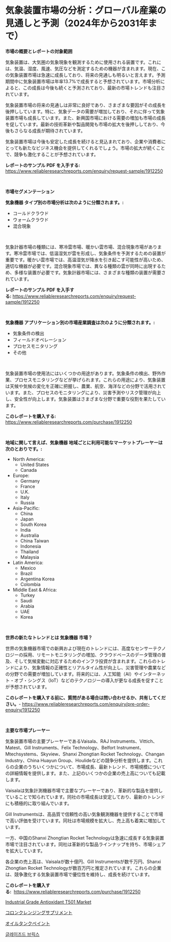 <p><h1>気象装置市場の分析：グローバル産業の見通しと予測（2024年から2031年まで）</h1></p><p><strong>市場の概要とレポートの対象範囲</strong></p>
<p><p>気象装置は、大気圏の気象現象を観測するために使用される装置です。これには、気温、湿度、風速、気圧などを測定するための機器が含まれます。現在、この気象装置市場は急速に成長しており、将来の見通しも明るいと言えます。予測期間中に気象装置市場は年率13.7%で成長すると予想されています。市場分析によると、この成長は今後も続くと予測されており、最新の市場トレンドも注目されています。</p><p>気象装置市場の将来の見通しは非常に良好であり、さまざまな要因がその成長を後押ししています。特に、気象データの需要が増加しており、それに伴って気象装置市場も成長しています。また、新興国市場における需要の増加も市場の成長を促しています。最新の技術革新や製品開発も市場の拡大を後押ししており、今後もさらなる成長が期待されています。</p><p>気象装置市場は今後も安定した成長を続けると見込まれており、企業や消費者にとっても新たなビジネス機会を提供してくれるでしょう。市場の拡大が続くことで、競争も激化することが予想されています。</p></p>
<p><strong>レポートのサンプル PDF を入手する:</strong> <a href="https://www.reliableresearchreports.com/enquiry/request-sample/1912250">https://www.reliableresearchreports.com/enquiry/request-sample/1912250</a></p>
<p>&nbsp;</p>
<p><strong>市場セグメンテーション</strong></p>
<p><strong>気象機器 タイプ別の市場分析は次のように分類されます。:</strong></p>
<p><ul><li>コールドクラウド</li><li>ウォームクラウド</li><li>混合現象</li></ul></p>
<p>&nbsp;</p>
<p><p>気象計器市場の種類には、寒冷雲市場、暖かい雲市場、混合現象市場があります。寒冷雲市場では、低温湿気が雲を形成し、気象条件を予測するための装置が重要です。暖かい雲市場では、高温湿気が降水を引き起こす可能性が高いため、適切な機器が必要です。混合現象市場では、異なる種類の雲が同時に出現するため、多様な装置が必要です。気象計器市場には、さまざまな種類の装置が需要されています。</p></p>
<p><strong>レポートのサンプル PDF を入手する:</strong>&nbsp;<a href="https://www.reliableresearchreports.com/enquiry/request-sample/1912250">https://www.reliableresearchreports.com/enquiry/request-sample/1912250</a></p>
<p>&nbsp;</p>
<p><strong> 気象機器 アプリケーション別の市場産業調査は次のように分類されます。:</strong></p>
<p><ul><li>気象条件の検出</li><li>フィールドオペレーション</li><li>プロセスモニタリング</li><li>その他</li></ul></p>
<p>&nbsp;</p>
<p><p>気象装置市場の使用法にはいくつかの用途があります。気象条件の検出、野外作業、プロセスモニタリングなどが挙げられます。これらの用途により、気象装置は天候や気候の変化を正確に把握し、農業、航空、海洋などの分野で活用されています。また、プロセスのモニタリングにより、災害予測やリスク管理が向上し、安全性が向上します。気象装置はさまざまな分野で重要な役割を果たしています。</p></p>
<p><strong>このレポートを購入する:</strong>&nbsp; <a href="https://www.reliableresearchreports.com/purchase/1912250">https://www.reliableresearchreports.com/purchase/1912250</a></p>
<p>&nbsp;</p>
<p><strong>地域に関して言えば、気象機器 地域ごとに利用可能なマーケットプレーヤーは次のとおりです。:</strong></p>
<p><ul>
    <li>
        North America:
        <ul>
            <li>United States</li>
            <li>Canada</li>
        </ul>
    </li>
    <li>
        Europe:
        <ul>
            <li>Germany</li>
            <li>France</li>
            <li>U.K.</li>
            <li>Italy</li>
            <li>Russia</li>
        </ul>
    </li>
    <li>
        Asia-Pacific:
        <ul>
            <li>China</li>
            <li>Japan</li>
            <li>South Korea</li>
            <li>India</li>
            <li>Australia</li>
            <li>China Taiwan</li>
            <li>Indonesia</li>
            <li>Thailand</li>
            <li>Malaysia</li>
        </ul>
    </li>
    <li>
        Latin America:
        <ul>
            <li>Mexico</li>
            <li>Brazil</li>
            <li>Argentina Korea</li>
            <li>Colombia</li>
        </ul>
    </li>
    <li>
        Middle East & Africa:
        <ul>
            <li>Turkey</li>
            <li>Saudi</li>
            <li>Arabia</li>
            <li>UAE</li>
            <li>Korea</li>
        </ul>
    </li>
    </ul></p>
<p>&nbsp;</p>
<p><strong>世界の新たなトレンドとは 気象機器 市場？</strong></p>
<p><p>世界の気象機器市場での新興および現在のトレンドには、高度なセンサーテクノロジーの採用、リモートモニタリングの増加、クラウドベースのデータ管理の普及、そして気候変動に対応するためのインフラ投資が含まれます。これらのトレンドにより、気象情報の正確性とリアルタイム性が向上し、災害管理や農業などの分野での需要が増加しています。将来的には、人工知能（AI）やインターネット・オブ・シングス（IoT）などのテクノロジーの導入が更なる成長を促すことが予想されています。</p></p>
<p><strong>このレポートを購入する前に、質問がある場合は問い合わせるか、共有してください。</strong>- <a href="https://www.reliableresearchreports.com/enquiry/pre-order-enquiry/1912250">https://www.reliableresearchreports.com/enquiry/pre-order-enquiry/1912250</a></p>
<p>&nbsp;</p>
<p><strong>主要な市場プレーヤー</strong></p>
<p><p>気象装置市場の主要プレーヤーであるVaisala、RAJ Instruments、Vittich、Matest、Gill Instruments、Felix Technology、Belfort Instrument、Mtechsystems、Skyview、Shanxi Zhongtian Rocket Technology、Changan Industry、China Huayun Group、Houlideなどの競争分析を提供します。これらの企業のうちいくつかについて、市場成長、最新トレンド、市場規模についての詳細情報を提供します。また、上記のいくつかの企業の売上高についても記載します。</p><p>Vaisalaは気象計測機器市場で主要なプレーヤーであり、革新的な製品を提供していることで知られています。同社の市場成長は安定しており、最新のトレンドにも積極的に取り組んでいます。</p><p>Gill Instrumentsは、高品質で信頼性の高い気象観測機器を提供することで市場で高い評価を受けています。同社は市場規模を拡大し、売上高も着実に増加しています。</p><p>一方、中国のShanxi Zhongtian Rocket Technologyは急速に成長する気象装置市場で注目されています。同社は革新的な製品ラインナップを持ち、市場シェアを拡大しています。</p><p>各企業の売上高は、Vaisalaが数十億円、Gill Instrumentsが数千万円、Shanxi Zhongtian Rocket Technologyが数百万円と推定されています。これらの企業は、競争激化する気象装置市場で優位性を維持し、成長を続けています。</p></p>
<p><strong>このレポートを購入する:</strong>&nbsp;&nbsp;<a href="https://www.reliableresearchreports.com/purchase/1912250">https://www.reliableresearchreports.com/purchase/1912250</a></p>
<p><p><a href="https://github.com/wusalecollins540tpqoz/Market-Research-Report-List-1/blob/main/industrial-grade-antioxidant-t501-market.md">Industrial Grade Antioxidant T501 Market</a></p><p><a href="https://medium.com/@lillianamurazik2023/%E5%A4%A7%E8%85%B8%E6%B4%97%E6%B5%84%E3%82%B5%E3%83%97%E3%83%AA%E3%83%A1%E3%83%B3%E3%83%88%E5%B8%82%E5%A0%B4-2031%E5%B9%B4%E3%81%BE%E3%81%A7%E3%81%AE%E3%83%88%E3%83%AC%E3%83%B3%E3%83%89-%E4%BA%88%E6%B8%AC-%E7%AB%B6%E4%BA%89%E5%88%86%E6%9E%90-1c21a7955b85">コロンクレンジングサプリメント</a></p><p><a href="https://medium.com/@jasohung45456/%E3%82%AA%E3%82%A4%E3%83%AB%E3%82%BF%E3%83%B3%E3%82%AF%E5%A1%97%E6%96%99%E5%B8%82%E5%A0%B4-%E5%B8%82%E5%A0%B4%E3%82%B7%E3%82%A7%E3%82%A2-%E5%B8%82%E5%A0%B4%E5%8B%95%E5%90%91-%E3%81%8A%E3%82%88%E3%81%B3%E5%B0%86%E6%9D%A5%E3%81%AE%E6%88%90%E9%95%B7%E3%82%92%E6%8E%A2%E3%82%8B-50252685691a">オイルタンクペイント</a></p><p><a href="https://medium.com/@honeypie6456/2024%EB%85%84%EB%B6%80%ED%84%B0-2031%EB%85%84%EA%B9%8C%EC%A7%80%EC%9D%98-%EA%B8%B0%EA%B0%84%EC%97%90-%EB%8C%80%ED%95%9C-%EB%8F%84%EC%9E%90%EA%B8%B0-%EB%B2%BD%EB%8F%8C-%EC%8B%9C%EC%9E%A5-%EB%B6%84%EC%84%9D-%EB%B0%8F-%ED%81%AC%EA%B8%B0-%EC%A0%84%EB%A7%9D-a077e75fe0a8">글레이즈드 브릭스</a></p></p>